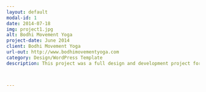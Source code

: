 ```yaml
---
layout: default
modal-id: 1
date: 2014-07-18
img: project1.jpg
alt: Bodhi Movement Yoga
project-date: June 2014
client: Bodhi Movement Yoga
url-out: http://www.bodhimovementyoga.com
category: Design/WordPress Template
description: This project was a full design and development project for an up and coming yoga studio, based out of Jackson, New Jersey. The package included logo design and the site is designed to be fully responsive on all devices. The site was built using Bootstrap and Wordpress.



---
```

